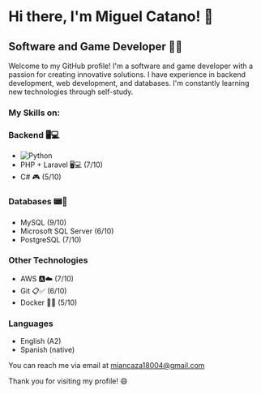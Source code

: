 # Hi there, I'm Miguel Catano! 👋
## Software and Game Developer 👨‍💻

Welcome to my GitHub profile! I'm a software and game developer with a passion for creating innovative solutions. I have experience in backend development, web development, and databases. I'm constantly learning new technologies through self-study.

### My Skills on:

### Backend 🖥💻
- ![Python]([https://img.shields.io/badge/-Python-3776AB?logo=python&logoColor=white](https://upload.wikimedia.org/wikipedia/commons/thumb/0/0a/Python.svg/640px-Python.svg.png))
- PHP + Laravel 🖥💻 (7/10)
- C# 🎮 (5/10)

### Databases 📟💾
- MySQL (9/10)
- Microsoft SQL Server (6/10)
- PostgreSQL (7/10)

### Other Technologies
- AWS 🅰️☁️ (7/10)
- Git 📋✅ (6/10)
- Docker 🐳🐋 (5/10)

### Languages
- English (A2)
- Spanish (native)

You can reach me via email at miancaza18004@gmail.com

Thank you for visiting my profile! 😄
